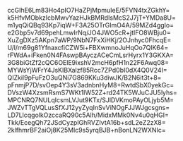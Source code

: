 ccGIhE6Lm83Ho4pIO7HaZPjMpmuIeE/5FVN4txZGkhY=
k5HfvMObkzIcbMwvYazHJkBMRdIsMcS2J7jT+YMDa8U=
m1yqQiQBq93Kp7iqW+F3A25OTrGImO4A/59MZd4ggIo=
e2Gbp5v7d69pehLmwIrNq/JO4JWO5cR+jtIFO8WBju0=
XuZgDXz5AKpn7aWP/9NbN7FxXiHKj/2OJnhyc0FhcqE=
U/l/m69g81YfnaxcfiCZW5i+FBXwmnoJuHqOo7QlK64=
rFWdA+iFken0N4FAswpBAyczACeCmLsrHyrx1Y3GKXA=
3G8biGtZf2cQC6OElE9ixshV2mcH6pfH1n22F6Awq08=
MYWsYjWFrY4JsKIBXalzf85Rcc7ZPd0bI0dX4Q0V24I=
QIZkil9pFuFzO3uQNi7G869KKu3diwJK/B2N6it3t+8=
pFnmjP7D/svOep4Y3sV3adnbnHyM8+RwtdSbX0yekGc=
DVszW4XzsmRsmS7WKt1IW52Z+rd24TK5WJuCJU5lyhs=
MPCNRQ7NULqIcsmLVJut9KTx/SJlDVKmoPAyOLjyb5M=
JWZvTTgVQLusSfXJ12yyZyqInSvViNOgFJJWJgcsgns=
LD7LlcqgolkOzccaRQ90c5Alh/MidxMMk0Nv4u0qHGI=
Tkk/EcegQh72JSdCyzpIGhRVZIvtA16b+sdL2eZ2zX8=
2klfhmrBF2aiOj8K25Mlc9s5yrqBJB+nBonLN2WXNIc=
